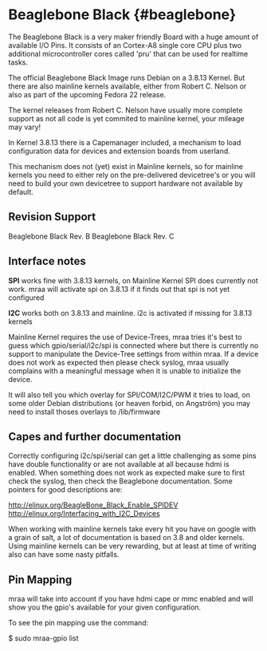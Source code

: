 Beaglebone Black    {#beaglebone}
================

The Beaglebone Black is a very maker friendly Board with a huge amount of
available I/O Pins. It consists of an Cortex-A8 single core CPU plus two
additional microcontroller cores called 'pru' that can be used for realtime
tasks.

The official Beaglebone Black Image runs Debian on a 3.8.13 Kernel. But there
are also mainline kernels available, either from Robert C. Nelson or also as
part of the upcoming Fedora 22 release.

The kernel releases from Robert C. Nelson have usually more complete support as
not all code is yet commited to mainline kernel, your mileage may vary!

In Kernel 3.8.13 there is a Capemanager included, a mechanism to load
configuration data for devices and extension boards from userland.

This mechanism does not (yet) exist in Mainline kernels, so for mainline
kernels you need to either rely on the pre-delivered devicetree's or you will
need to build your own devicetree to support hardware not available by default.

Revision Support
----------------
Beaglebone Black Rev. B
Beaglebone Black Rev. C

Interface notes
---------------

**SPI** works fine with 3.8.13 kernels, on Mainline Kernel SPI does currently
not work. mraa will activate spi on 3.8.13 if it finds out that spi is not yet
configured

**I2C** works both on 3.8.13 and mainline. i2c is activated if missing for
3.8.13 kernels

Mainline Kernel requires the use of Device-Trees, mraa tries it's best to guess
which gpio/serial/i2c/spi is connected where but there is currently no support
to manipulate the Device-Tree settings from within mraa.  If a device does not
work as expected then please check syslog, mraa usually complains with a
meaningful message when it is unable to initialize the device.

It will also tell you which overlay for SPI/COM/I2C/PWM it tries to load, on
some older Debian distributions (or heaven forbid, on Angström) you may need to
install thoses overlays to /lib/firmware

Capes and further documentation
-------------------------------

Correctly configuring i2c/spi/serial can get a little challenging as some pins
have double functionality or are not available at all because hdmi is enabled.
When something does not work as expected make sure to first check the syslog,
then check the Beaglebone documentation. Some pointers for good descriptions
are:

http://elinux.org/BeagleBone_Black_Enable_SPIDEV
http://elinux.org/Interfacing_with_I2C_Devices

When working with mainline kernels take every hit you have on google with a
grain of salt, a lot of documentation is based on 3.8 and older kernels. Using
mainline kernels can be very rewarding, but at least at time of writing also
can have some nasty
pitfalls.

Pin Mapping
-----------

mraa will take into account if you have hdmi cape or mmc enabled and will show
you the gpio's available for your given configuration.

To see the pin mapping use the command:

$ sudo mraa-gpio list
